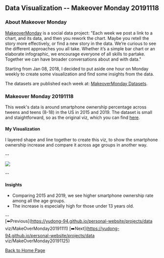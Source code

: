 <head>
  <!-- Global site tag (gtag.js) - Google Analytics -->
<script async src="https://www.googletagmanager.com/gtag/js?id=UA-112502179-1"></script>
<script>
  window.dataLayer = window.dataLayer || [];
  function gtag(){dataLayer.push(arguments);}
  gtag('js', new Date());

  gtag('config', 'UA-112502179-1');
</script>
</head>


## Data Visualization -- Makeover Monday 20191118

### About Makeover Monday

[MakeoverMonday](http://www.makeovermonday.co.uk/) is a social data project:
"Each week we post a link to a chart, and its data, and then you rework the chart.
Maybe you retell the story more effectively, or find a new story in the data.
We’re curious to see the different approaches you all take. Whether it’s a simple bar chart or an elaborate infographic, we encourage everyone of all skills to partake.
Together we can have broader conversations about and with data."

Starting from Jan 08, 2018, I decided to put aside one hour on Monday weekly to create some visualization and find some insights from the data.

The datasets are published each week at: [MakeoverMonday Datasets](http://www.makeovermonday.co.uk/data/).

### Makeover Monday 20191118

This week's data is around smartphone ownership percentage across tweens and teens (8-18) in the US in 2015 and 2019. The dataset is small and staightforward, so as the original viz, which you can find [here](https://www.morningbrew.com/daily/stories/2019/10/29/smartphone-ownership-among-youth-rise).  

#### My Visualization

I layered shape and line together to create this viz, to show the smartphone ownership increase and compare it across age groups in another way.  

--  
<div class='tableauPlaceholder' id='viz1574117151965' style='position: relative'>
<noscript><a href='#'>
  <img alt=' ' src='https:&#47;&#47;public.tableau.com&#47;static&#47;images&#47;Ma&#47;MakeOverMonday20191118&#47;SmartphoneOwnershipAmongYouth&#47;1_rss.png' style='border: none' />
</a></noscript>
<object class='tableauViz'  style='display:none;'>
  <param name='host_url' value='https%3A%2F%2Fpublic.tableau.com%2F' /> 
  <param name='embed_code_version' value='3' />
  <param name='site_root' value='' />
  <param name='name' value='MakeOverMonday20191118&#47;SmartphoneOwnershipAmongYouth' />
  <param name='tabs' value='no' />
  <param name='toolbar' value='yes' />
  <param name='static_image' value='https:&#47;&#47;public.tableau.com&#47;static&#47;images&#47;Ma&#47;MakeOverMonday20191118&#47;SmartphoneOwnershipAmongYouth&#47;1.png' /> <param name='animate_transition' value='yes' />
  <param name='display_static_image' value='yes' />
  <param name='display_spinner' value='yes' />
  <param name='display_overlay' value='yes' />
  <param name='display_count' value='yes' />
  <param name='filter' value='publish=yes' />
</object></div>         
<script type='text/javascript'>          
  var divElement = document.getElementById('viz1574117151965');     
  var vizElement = divElement.getElementsByTagName('object')[0];     
  if ( divElement.offsetWidth > 800 ) { vizElement.style.width='800px';vizElement.style.height='627px';} else if ( divElement.offsetWidth > 500 ) { vizElement.style.width='800px';vizElement.style.height='627px';} else { vizElement.style.width='100%';vizElement.style.height='727px';}                  
  var scriptElement = document.createElement('script');      
  scriptElement.src = 'https://public.tableau.com/javascripts/api/viz_v1.js';     
  vizElement.parentNode.insertBefore(scriptElement, vizElement);            
</script>
  
--  

#### Insights
* Comparing 2015 and 2019, we see higher smartphone ownership rate among all the age groups.  
* The increase is especially high for those under 13 years old.  

--  
[⬅️Previous](https://yudong-94.github.io/personal-website/projects/data viz/MakeOverMonday20191111) [➡️Next](https://yudong-94.github.io/personal-website/projects/data viz/MakeOverMonday20191125)  
  
[Back to Home Page](https://yudong-94.github.io/personal-website/)
